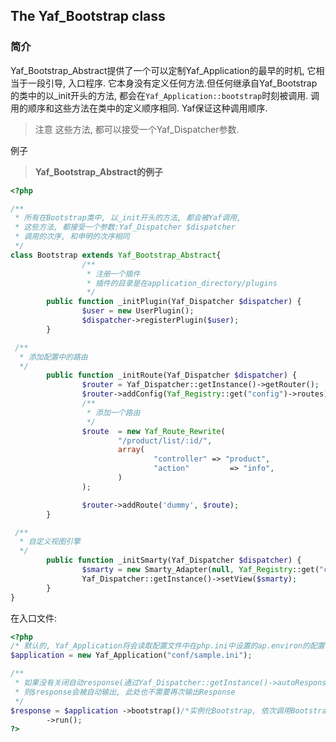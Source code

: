 ## The Yaf_Bootstrap class

### 简介

Yaf_Bootstrap_Abstract提供了一个可以定制Yaf_Application的最早的时机, 它相当于一段引导, 入口程序. 它本身没有定义任何方法.但任何继承自Yaf_Bootstrap的类中的以_init开头的方法, 都会在`Yaf_Application::bootstrap`时刻被调用. 调用的顺序和这些方法在类中的定义顺序相同. Yaf保证这种调用顺序.

> 注意 这些方法, 都可以接受一个Yaf_Dispatcher参数. 

例子 

> **Yaf_Bootstrap_Abstract的例子**

```php
<?php

/**
 * 所有在Bootstrap类中, 以_init开头的方法, 都会被Yaf调用,
 * 这些方法, 都接受一个参数:Yaf_Dispatcher $dispatcher
 * 调用的次序, 和申明的次序相同
 */
class Bootstrap extends Yaf_Bootstrap_Abstract{
                /**
                 * 注册一个插件
                 * 插件的目录是在application_directory/plugins
                 */
        public function _initPlugin(Yaf_Dispatcher $dispatcher) {
                $user = new UserPlugin();
                $dispatcher->registerPlugin($user);
        }

 /**
  * 添加配置中的路由
  */
        public function _initRoute(Yaf_Dispatcher $dispatcher) {
                $router = Yaf_Dispatcher::getInstance()->getRouter();
                $router->addConfig(Yaf_Registry::get("config")->routes);
                /**
                 * 添加一个路由
                 */
                $route  = new Yaf_Route_Rewrite(
                        "/product/list/:id/",
                        array(
                                "controller" => "product",
                                "action"         => "info",
                        )
                );

                $router->addRoute('dummy', $route);
        }

 /**
  * 自定义视图引擎
  */
        public function _initSmarty(Yaf_Dispatcher $dispatcher) {
                $smarty = new Smarty_Adapter(null, Yaf_Registry::get("config")->get("smarty"));
                Yaf_Dispatcher::getInstance()->setView($smarty);
        }
}
```
    
在入口文件:
```php
<?php
/* 默认的, Yaf_Application将会读取配置文件中在php.ini中设置的ap.environ的配置节 */
$application = new Yaf_Application("conf/sample.ini");

/** 
 * 如果没有关闭自动response(通过Yaf_Dispatcher::getInstance()->autoResponse(FALSE)), 
 * 则$response会被自动输出, 此处也不需要再次输出Response
 */
$response = $application ->bootstrap()/*实例化Bootstrap, 依次调用Bootstrap中所有_init开头的方法*/
        ->run();
?>
```

